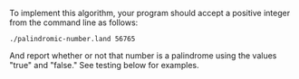 To implement this algorithm, your program should accept a positive integer
from the command line as follows:

```console
./palindromic-number.land 56765
```

And report whether or not that number is a palindrome using the values
"true" and "false." See testing below for examples.
